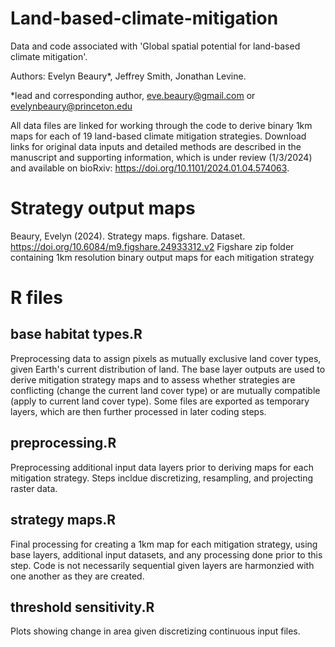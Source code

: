# Land-based-climate-mitigation
Data and code associated with 'Global spatial potential for land-based climate mitigation'.

Authors: Evelyn Beaury*, Jeffrey Smith, Jonathan Levine.

*lead and corresponding author, eve.beaury@gmail.com or evelynbeaury@princeton.edu

All data files are linked for working through the code to derive binary 1km maps for each of 19 land-based climate mitigation strategies. Download links for original data inputs and detailed methods are described in the manuscript and supporting information, which is under review (1/3/2024) and available on bioRxiv: https://doi.org/10.1101/2024.01.04.574063.

# Strategy output maps
Beaury, Evelyn (2024). Strategy maps. figshare. Dataset. https://doi.org/10.6084/m9.figshare.24933312.v2
Figshare zip folder containing 1km resolution binary output maps for each mitigation strategy

# R files

## base habitat types.R

Preprocessing data to assign pixels as mutually exclusive land cover types, given Earth's current distribution of land. The base layer outputs are used to derive mitigation strategy maps and to assess whether strategies are conflicting (change the current land cover type) or are mutually compatible (apply to current land cover type). Some files are exported as temporary layers, which are then further processed in later coding steps.

## preprocessing.R

Preprocessing additional input data layers prior to deriving maps for each mitigation strategy. Steps incldue discretizing, resampling, and projecting raster data.

## strategy maps.R

Final processing for creating a 1km map for each mitigation strategy, using base layers, additional input datasets, and any processing done prior to this step. Code is not necessarily sequential given layers are harmonzied with one another as they are created.

## threshold sensitivity.R

Plots showing change in area given discretizing continuous input files.




